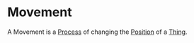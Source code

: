 # Movement

A Movement is a [Process](60062.md) of changing the [Position](10000044.md) of a [Thing](60009.md).
